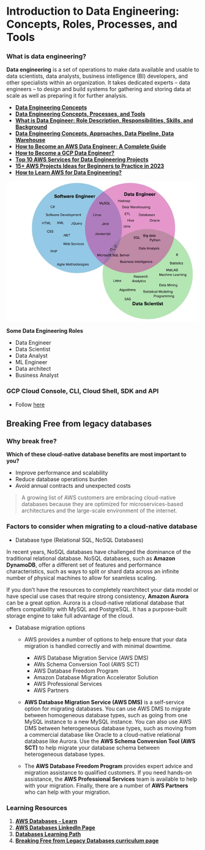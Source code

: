 # Introduction to Data Engineering: Concepts, Roles, Processes, and Tools

### What is data engineering?
**Data engineering** is a set of operations to make data available and usable to data scientists, data analysts, business intelligence (BI) developers, and other specialists within an organization. It takes dedicated experts – data engineers – to design and build systems for gathering and storing data at scale as well as preparing it for further analysis.

- [**Data Engineering Concepts**](https://medium.com/@soniagoyal/data-engineering-concepts-2b8f370f4483)
- [**Data Engineering Concepts, Processes, and Tools**](https://www.altexsoft.com/blog/datascience/what-is-data-engineering-explaining-data-pipeline-data-warehouse-and-data-engineer-role/)
- [**What is Data Engineer: Role Description, Responsibilities, Skills, and Background**](https://www.altexsoft.com/blog/what-is-data-engineer-role-skills/)
- [**Data Engineering Concepts, Approaches, Data Pipeline, Data Warehouse**](https://symphony-solutions.com/insights/data-engineering-concepts-approaches)
- [**How to Become an AWS Data Engineer: A Complete Guide**](https://www.projectpro.io/article/how-to-become-an-aws-data-engineer/723)
- [**How to Become a GCP Data Engineer?**](https://www.projectpro.io/article/gcp-data-engineer-/665)
- [**Top 10 AWS Services for Data Engineering Projects**](https://www.projectpro.io/article/aws-services-for-data-engineering/644)
- [**15+ AWS Projects Ideas for Beginners to Practice in 2023**](https://www.projectpro.io/article/aws-projects-ideas-for-beginners/453)
- [**How to Learn AWS for Data Engineering?**](https://www.projectpro.io/article/learn-aws-for-data-engineering/699)

![Overlapping skills of the software engineer, data engineer, and data scientist](./overlapping-skills-of-the-software-engineer-data-1.png)

**Some Data Engineering Roles**
- Data Engineer
- Data Scientist
- Data Analyst
- ML Engineer
- Data architect
- Business Analyst

### GCP Cloud Console, CLI, Cloud Shell, SDK and API
- Follow [here](../gcp/)

## Breaking Free from legacy databases
### Why break free?
**Which of these cloud-native database benefits are most important to you?**
- Improve performance and scalability
- Reduce database operations burden
- Avoid annual contracts and unexpected costs

> A growing list of AWS customers are embracing cloud-native databases because they are optimized for microservices-based architectures and the large-scale environment of the internet.

### Factors to consider when migrating to a cloud-native database
- Database type (Relational SQL, NoSQL Databases)

In recent years, NoSQL databases have challenged the dominance of the traditional relational database. NoSQL databases, such as **Amazon DynamoDB**, offer a different set of features and performance characteristics, such as ways to split or shard data across an infinite number of physical machines to allow for seamless scaling.

If you don’t have the resources to completely rearchitect your data model or have special use cases that require strong consistency, **Amazon Aurora** can be a great option. Aurora is a cloud-native relational database that offers compatibility with MySQL and PostgreSQL. It has a purpose-built storage engine to take full advantage of the cloud.

- Database migration options
    - AWS provides a number of options to help ensure that your data migration is handled correctly and with minimal downtime.
        - AWS Database Migration Service (AWS DMS)
        - AWs Schema Conversion Tool (AWS SCT)
        - AWS Database Freedom Program
        - Amazon Database Migration Accelerator Solution
        - AWS Professional Services
        - AWS Partners
    - **AWS Database Migration Service (AWS DMS)** is a self-service option for migrating databases. You can use AWS DMS to migrate between homogeneous database types, such as going from one MySQL instance to a new MySQL instance. You can also use AWS DMS between heterogeneous database types, such as moving from a commercial database like Oracle to a cloud-native relational database like Aurora. Use the **AWS Schema Conversion Tool (AWS SCT)** to help migrate your database schema between heterogeneous database types.

    - The **AWS Database Freedom Program** provides expert advice and migration assistance to qualified customers. If you need hands-on assistance, the **AWS Professional Services** team is available to help with your migration. Finally, there are a number of **AWS Partners** who can help with your migration.

### Learning Resources
1. [**AWS Databases - Learn**](https://aws.amazon.com/products/databases/learn/)
2. [**AWS Databases LinkedIn Page**](http://linkedin.com/showcase/aws-databases/)
3. [**Databases Learning Path**](https://aws.amazon.com/training/path-databases/)
4. [**Breaking Free from Legacy Databases curriculum page**](https://www.aws.training/Details/Curriculum?id=61146)